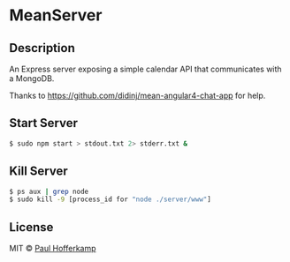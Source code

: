 # MeanServer

## Description

An Express server exposing a simple calendar API that communicates with a MongoDB.

Thanks to https://github.com/didinj/mean-angular4-chat-app for help.

## Start Server

```bash
$ sudo npm start > stdout.txt 2> stderr.txt &
```

## Kill Server

```bash
$ ps aux | grep node
$ sudo kill -9 [process_id for "node ./server/www"]
```

## License

MIT © [Paul Hofferkamp](mailto:phofferkamp@gmail.com)

